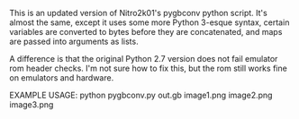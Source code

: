 This is an updated version of Nitro2k01's pygbconv python script. It's almost the same, except it uses some more
Python 3-esque syntax, certain variables are converted to bytes before they are concatenated, and maps are passed
into arguments as lists.
 
A difference is that the original Python 2.7 version does not fail emulator rom header checks. I'm not sure how to fix this,
but the rom still works fine on emulators and hardware.

EXAMPLE USAGE:
python pygbconv.py out.gb image1.png image2.png image3.png
